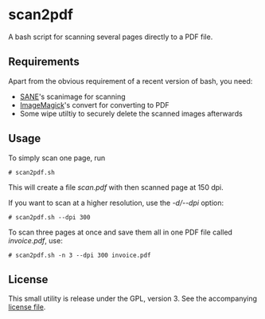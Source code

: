# scan2pdf

A bash script for scanning several pages directly to a PDF file.

## Requirements

Apart from the obvious requirement of a recent version of bash, you need:

- [SANE](http://www.sane-project.org)'s scanimage for scanning
- [ImageMagick](http://www.imagemagick.org)'s convert for converting to PDF
- Some wipe utiltiy to securely delete the scanned images afterwards 

## Usage

To simply scan one page, run

   `# scan2pdf.sh`

This will create a file *scan.pdf* with then scanned page at 150 dpi.

If you want to scan at a higher resolution, use the *-d/--dpi* option:

   `# scan2pdf.sh --dpi 300`

To scan three pages at once and save them all in one PDF file called
*invoice.pdf*, use:

   `# scan2pdf.sh -n 3 --dpi 300 invoice.pdf`

## License

This small utility is release under the GPL, version 3. See the accompanying
[license file](LICENSE.txt).

